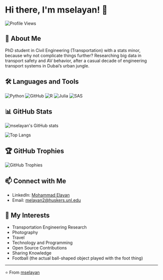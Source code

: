 # Hi there, I'm mselayan! 👋

![Profile Views](https://komarev.com/ghpvc/?username=mselayan&color=blue)

## 🚀 About Me

PhD student in Civil Engineering (Transportation) with a stats minor, because why not complicate things further? Researching big data in transport safety and AV behavior, after a casual decade of engineering transport systems in Dubai’s urban jungle. 

## 🛠️ Languages and Tools

![Python](https://img.shields.io/badge/-Python-05122A?style=flat&logo=python) 
![GitHub](https://img.shields.io/badge/-GitHub-05122A?style=flat&logo=github)
![R](https://img.shields.io/badge/-R-276DC3?style=flat&logo=r) 
![Julia](https://img.shields.io/badge/-Julia-9558B2?style=flat&logo=julia) 
![SAS](https://img.shields.io/badge/-SAS-004B87?style=flat&logo=sas)

## 📊 GitHub Stats

![mselayan's GitHub stats](https://github-readme-stats.vercel.app/api?username=mselayan&show_icons=true&theme=tokyonight)

![Top Langs](https://github-readme-stats.vercel.app/api/top-langs/?username=mselayan&layout=compact&theme=tokyonight)

## 🏆 GitHub Trophies

![GitHub Trophies](https://github-profile-trophy.vercel.app/?username=mselayan&theme=tokyonight)

## 📫 Connect with Me

- LinkedIn: [Mohammad Elayan](https://www.linkedin.com/in/mohammad-elayan-69096662)
- Email: [melayan2@huskers.unl.edu](mailto:melayan2@huskers.unl.edu)

## 🎨 My Interests

- Transportation Engineering Research
- Photography
- Travel
- Technology and Programming
- Open Source Contributions
- Sharing Knowledge
- Football (the actual ball-shaped object played with the foot thing)

---

⭐️ From [mselayan](https://github.com/mselayan)

